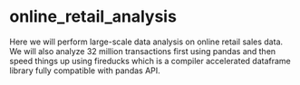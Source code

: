 # online_retail_analysis
Here we will perform large-scale data analysis on online retail sales data. We will also analyze 32 million transactions first using pandas and then speed things up using fireducks which is a compiler accelerated dataframe library fully compatible with pandas API.

